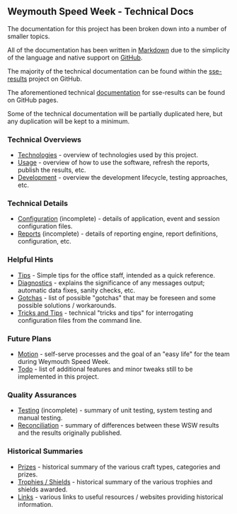 ## Weymouth Speed Week - Technical Docs

The documentation for this project has been broken down into a number of smaller topics.

All of the documentation has been written in [Markdown](https://en.wikipedia.org/wiki/Markdown) due to the simplicity of the language and native support on [GitHub](https://en.wikipedia.org/wiki/GitHub).

The majority of the technical documentation can be found within the [sse-results](https://github.com/Logiqx/sse-results) project on GitHub.

The aforementioned technical [documentation](https://logiqx.github.io/sse-results/tech/) for sse-results can be found on GitHub pages.

Some of the technical documentation will be partially duplicated here, but any duplication will be kept to a minimum.



### Technical Overviews

- [Technologies](technologies.md) - overview of technologies used by this project.
- [Usage](usage.md) - overview of how to use the software, refresh the reports, publish the results, etc.
- [Development](development.md) - overview the development lifecycle, testing approaches, etc.



### Technical Details

- [Configuration](configuration.md) (incomplete) - details of application, event and session configuration files.
- [Reports](reports.md) (incomplete) - details of reporting engine, report definitions, configuration, etc.



### Helpful Hints

- [Tips](tips.md) - Simple tips for the office staff, intended as a quick reference.
- [Diagnostics](diagnostics.md) - explains the significance of any messages output; automatic data fixes, sanity checks, etc.
- [Gotchas](gotchas.md) - list of possible "gotchas" that may be foreseen and some possible solutions / workarounds.
- [Tricks and Tips](tricks.md) - technical "tricks and tips" for interrogating configuration files from the command line.



### Future Plans

- [Motion](motion.md) - self-serve processes and the goal of an "easy life" for the team during Weymouth Speed Week.
- [Todo](todo.md) - list of additional features and minor tweaks still to be implemented in this project.



### Quality Assurances

- [Testing](testing.md) (incomplete) - summary of unit testing, system testing and manual testing.
- [Reconciliation](reconciliation.md) - summary of differences between these WSW results and the results originally published.



### Historical Summaries

- [Prizes](prizes.md) - historical summary of the various craft types, categories and prizes.
- [Trophies / Shields](trophies.md) - historical summary of the various trophies and shields awarded.
- [Links](links.md) - various links to useful resources / websites providing historical information.
